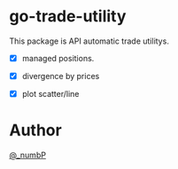 # go-trade-utility
This package is API automatic trade utilitys.

- [x] managed positions.
- [x] divergence by prices
- [x] plot scatter/line



# Author
[@_numbP](https://twitter.com/_numbP)